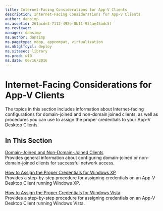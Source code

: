 ```yaml
---
title: Internet-Facing Considerations for App-V Clients
description: Internet-Facing Considerations for App-V Clients
author: dansimp
ms.assetid: 261acde3-7112-492e-8b11-934ae45adc5f
ms.reviewer: 
manager: dansimp
ms.author: dansimp
ms.pagetype: mdop, appcompat, virtualization
ms.mktglfcycl: deploy
ms.sitesec: library
ms.prod: w10
ms.date: 06/16/2016
---
```



# Internet-Facing Considerations for App-V Clients


The topics in this section includes information about Internet-facing configurations for domain-joined and non-domain joined clients, as well as procedures you can use to assign the proper credentials to your App-V Desktop Clients.

## In This Section


<a href="" id="domain-joined-and-non-domain-joined-clients"></a>[Domain-Joined and Non-Domain-Joined Clients](domain-joined-and-non-domain-joined-clients.md)  
Provides general information about configuring domain-joined or non-domain-joined clients for successful network access.

<a href="" id="how-to-assign--the-proper-credentials-for-windows-xp"></a>[How to Assign the Proper Credentials for Windows XP](how-to-assign--the-proper-credentials-for-windows-xp.md)  
Provides a step-by-step procedure for assigning credentials on an App-V Desktop Client running Windows XP.

<a href="" id="how-to-assign--the-proper-credentials-for-windows-vista"></a>[How to Assign the Proper Credentials for Windows Vista](how-to-assign--the-proper-credentials-for-windows-vista.md)  
Provides a step-by-step procedure for assigning credentials on an App-V Desktop Client running Windows Vista.

 

 





